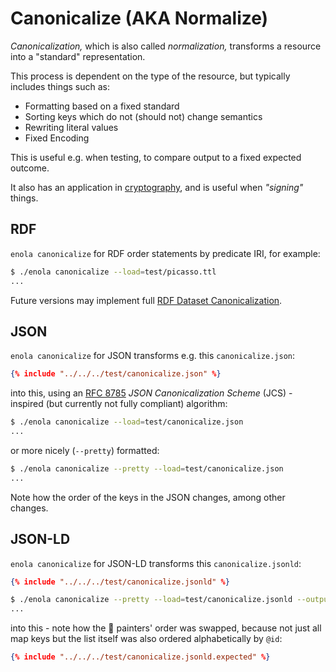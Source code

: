 <!--
    SPDX-License-Identifier: Apache-2.0

    Copyright 2023-2024 The Enola <https://enola.dev> Authors

    Licensed under the Apache License, Version 2.0 (the "License");
    you may not use this file except in compliance with the License.
    You may obtain a copy of the License at

        https://www.apache.org/licenses/LICENSE-2.0

    Unless required by applicable law or agreed to in writing, software
    distributed under the License is distributed on an "AS IS" BASIS,
    WITHOUT WARRANTIES OR CONDITIONS OF ANY KIND, either express or implied.
    See the License for the specific language governing permissions and
    limitations under the License.
-->

# Canonicalize (AKA Normalize)

_Canonicalization,_ which is also called _normalization,_ transforms a resource into a "standard" representation.

This process is dependent on the type of the resource, but typically includes things such as:

* Formatting based on a fixed standard
* Sorting keys which do not (should not) change semantics
* Rewriting literal values
* Fixed Encoding

This is useful e.g. when testing, to compare output to a fixed expected outcome.

It also has an application in [cryptography](https://github.com/enola-dev/enola/issues/284), and is useful when _"signing"_ things.

## RDF

`enola canonicalize` for RDF order statements by predicate IRI, for example:

```bash cd ../.././..
$ ./enola canonicalize --load=test/picasso.ttl
...
```

Future versions may implement full [RDF Dataset Canonicalization](https://www.w3.org/TR/rdf-canon/).

## JSON

`enola canonicalize` for JSON transforms e.g. this `canonicalize.json`:

```json
{% include "../../../test/canonicalize.json" %}
```

into this, using an [RFC 8785](https://www.rfc-editor.org/rfc/rfc8785) _JSON Canonicalization Scheme_ (JCS) -inspired (but currently not fully compliant) algorithm:

```bash cd ../.././..
$ ./enola canonicalize --load=test/canonicalize.json
...
```

or more nicely (`--pretty`) formatted:

```bash cd ../.././..
$ ./enola canonicalize --pretty --load=test/canonicalize.json
...
```

Note how the order of the keys in the JSON changes, among other changes.

## JSON-LD

`enola canonicalize` for JSON-LD transforms this `canonicalize.jsonld`:

```json
{% include "../../../test/canonicalize.jsonld" %}
```

```bash cd ../.././..
$ ./enola canonicalize --pretty --load=test/canonicalize.jsonld --output=test/canonicalize.jsonld.expected
...
```

into this - note how the 🎨 painters' order was swapped, because not just all map keys but the list itself was also ordered alphabetically by `@id`:

```json
{% include "../../../test/canonicalize.jsonld.expected" %}
```
